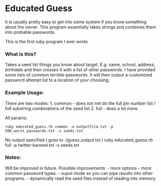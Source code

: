 
Educated Guess
===================

It is usually pretty easy to get into some system if you know something about the owner. This program essentially takes strings and combines them into probable passwords.

This is the first ruby program I ever wrote.


### What is this?
	
Takes a seed list things you know about target. E.g. name, school, address, birthdate and then crosses it with a list of other passwords. I have provided some lists of common terrible passwords. It will then output a customized password attempt list to a location of your choosing.
	
	
### Example Usage:

There are two modes:
	1. common - does not not do the full pin number list / full substring combinations of the seed list
	2. full - does a lot more. 
		
All params:
	
	ruby educated_guess.rb common -o outputfile.txt -p 500_worst_passwords.txt -s seeds.txt
	
No output specified ( goes to ./guess_output.txt ) ruby educated_guess.rb full -p twitter-banned.txt -s seeds.txt
	

### Notes:
	
Will be improved in future. Possible improvements:
	- more options
	- more common password types.
	- ouput mode so you can pipe results into other programs.
	- dynamically read the seed files instead of reading into memory
	
	
	
